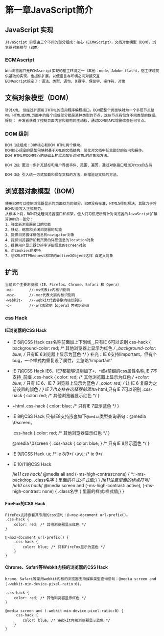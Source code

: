 # 第一章JavaScript简介

## JavaScript 实现

    JavaScript 实现由三个不同的部分组成：核心（ECMAScript），文档对象模型（DOM），浏览器对象模型（BOM）

### ECMAscript
    Web浏览器只是ECMAscript实现的宿主环境之一（其他：node，Adobe flash），宿主环境提供基础的实现，也提供扩展，以便语言与环境之间对接交互
    ECMAscript规定了：语法、类型、语句、关键字、保留字、操作符、对象

## 文档对象模型（DOM）
    针对XML，但经过扩展用于HTML的应用程序编程接口。DOM把整个页面映射为一个多层节点结构。HTML或XML页面中的每个组成部分都是某种类型的节点，这些节点有包含不同类型的数据。
    好处： 开发者获得了控制页面内容和结构的主动权，通过DOM的API增删改查任何节点。

### DOM 级别
    DOM 1级组成：DOM核心和DOM HTML两个模块。
    DOM核心规定的是如何映射基于XML的文档结构，简化对文档中任意部分的访问和操作。
    DOM HTML在DOM核心的基础上扩展添加针对HTML的对象和方法。

    DOM 2级 更进一步扩充鼠标和用户界面事件、范围、遍历，通过对象接口增加对css的支持

    DOM 3级 引入统一方式加载和保存文档的方法，新增验证文档的方法。

## 浏览器对象模型（BOM）
    使用BOM可以控制浏览器显示的页面以为的部分。BOM没有标准，HTML5得到解决，其致力于将BOM功能写入正式规范。
    从根本上将，BOM只处理浏览器窗口和框架，但人们习惯把所有针对浏览器的JavaScript扩展算BOM的一部分：
    1、弹出新浏览器窗口的功能
    2、移动、缩放和关闭浏览器的功能
    3、提供浏览器详细信息的navigator对象
    4、提供浏览器所加载页面的详细信息的location对象
    5、提供用户显示器分辨率详细信息的screen对象
    6、对cookies的支持
    7、想XMLHTTPRequest和IE的ActiveXObject这样 自定义对象

## 扩充
    当前五个主要浏览器（IE、Firefox、Chrome、Safari 和 Opera）
    -ms-       //-ms代表ie内核识别码
    -moz-      //-moz代表火狐内核识别码
    -webkit-   //-webkit代表谷歌内核识别码
    -o-        //-o代表欧朋【opera】内核识别码

### css Hack

#### IE浏览器的CSS Hack

* IE 6的CSS Hack
    css名称前面加上下划线`_`,只有IE 6可以识别
    css-hack {
    background-color: red; /* 其他浏览器上显示为红色 */
    _background-color: blue; /* 只有IE 6浏览器上显示为蓝色 */
}
补充：IE 6支持!important，但有个bug，一个样式内重复设了属性，会忽略'!important'

* IE 7的CSS Hack
    IE6、IE7都能够识别加了`+`、`*`或`#`前缀的css属性名称,IE 7不支持`_`前缀
    .css-hack {
        color: red; /* 其他浏览器上显示为红色 */
        +color: blue; /* 只有 IE 6、IE 7 浏览器上显示为蓝色 */
        _color: red; /* 让 IE 6 复原为之前设置的颜色 */
    }
    IE 7也支持在选择器前添加*+html,只有IE 7可以识别
    .css-hack {
        color: red; /* 其他浏览器显示红色 */
    }
* +html 
    .css-hack {
        color: blue; /* 只有IE 7显示蓝色  */
    }

* IE 8的CSS Hack
    只有IE8支持嵌套如下`@media`类型查询语句：@media \0screen。

    .css-hack {
        color: red; /* 其他浏览器显示红色 */
    }

    @media \0screen {
        .css-hack { color: blue; } /* 只有IE 8显示蓝色 */
    }

* IE 9的CSS Hack
    `\0`;      /* ie 8/9*/
    `\9\0`;    /* ie 9*/

* IE 10/11的CSS Hack

    /*ie11 css hack*/ 
    @media all and (-ms-high-contrast:none) { 
        *::-ms-backdrop, .class名字 { 里面的样式:样式值;} 
    }       /*ie11注意里面的标点符号*/ 
    /*ie10 css hack*/ 
    @media screen and (-ms-high-contrast: active), (-ms-high-contrast: none) { 
        .class名字 { 里面的样式:样式值;} 
    }

#### FireFox的CSS Hack
    FireFox支持嵌套其专用的css语句：@-moz-document url-prefix()。
    .css-hack {
        color: red; /* 其他浏览器显示红色 */
    }

    @-moz-document url-prefix() {
        .css-hack {
            color: blue; /* 只有FireFox显示为蓝色 */
        }
    }

#### Chrome、Safari等Webkit内核的浏览器的CSS Hack
    hrome、Safari等采用webkit内核的浏览器支持媒体类型查询语句：@media screen and (-webkit-min-device-pixel-ratio:0)。

    .css-hack {
        color: red; /* 其他浏览器显示红色 */
    }

    @media screen and (-webkit-min-device-pixel-ratio:0) { 
        .css-hack {
            color: blue; /* Webkit内核浏览器显示蓝色 */
        }
    }